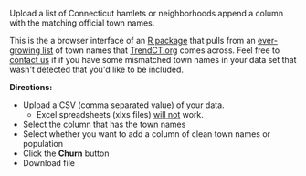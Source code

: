 Upload a list of Connecticut hamlets or neighborhoods append a column with the matching official town names.

This is the a browser interface of an [R package](https://github.com/trendct/ctnamecleaner) that pulls from an [ever-growing list](https://docs.google.com/spreadsheets/d/1WqZIGk2AkHXKYvd4uXy5a2nwyg529e7mMU5610Ale0g/edit?usp=sharing) of town names that [TrendCT.org](http://www.trendct.org) comes across. Feel free to [contact us](http://trendct.org/contact/) if if you have some mismatched town names in your data set that wasn't detected that you'd like to be included.

**Directions:**
* Upload a CSV (comma separated value) of your data. 
  * Excel spreadsheets (xlxs files) [will not](https://guides.instructure.com/m/4214/l/163483-how-do-i-save-an-excel-file-as-a-csv-text-file) work.
* Select the column that has the town names
* Select whether you want to add a column of clean town names or population
* Click the **Churn** button
* Download file